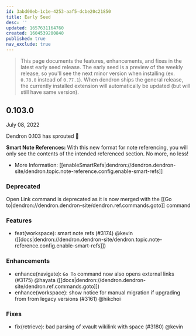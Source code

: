 ```yaml
---
id: 3abd00eb-1c1e-4253-aaf5-dcbe20c21850
title: Early Seed
desc: ''
updated: 1657631164760
created: 1604539200840
published: true
nav_exclude: true
---
```


> This page documents the features, enhancements, and fixes in the latest early seed release. The early seed is a preview of the weekly release, so you'll see the next minor version when installing (ex. `0.78.0` instead of `0.77.1`). When dendron ships the general release, the currently installed extension will automatically be updated (but will still have same version).

## 0.103.0
July 08, 2022

Dendron 0.103 has sprouted 🌱

**Smart Note References:** With this new format for note referencing, you will only see the contents of the intended referenced section. No more, no less! 
- More Information: [[enableSmartRefs|dendron://dendron.dendron-site/dendron.topic.note-reference.config.enable-smart-refs]]

### Deprecated
Open Link command is deprecated as it is now merged with the [[Go to|dendron://dendron.dendron-site/dendron.ref.commands.goto]] command

### Features
- feat(workspace): smart note refs (#3174) @kevin ([[docs|dendron://dendron.dendron-site/dendron.topic.note-reference.config.enable-smart-refs]])

### Enhancements
- enhance(navigate): `Go To` command now also opens external links (#3175) @hayata ([[docs|dendron://dendron.dendron-site/dendron.ref.commands.goto]])
- enhance(workspace): show notice for manual migration if upgrading from from legacy versions (#3161) @hikchoi

### Fixes
- fix(retrieve): bad parsing of xvault wikilink with space (#3180) @kevin